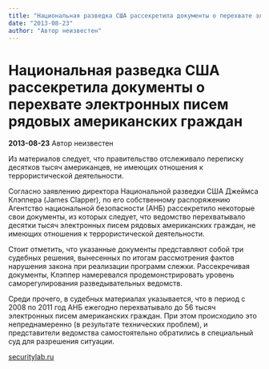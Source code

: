 ```yaml
---
title: "Национальная разведка США рассекретила документы о перехвате электронных писем рядовых американских граждан"
date: "2013-08-23"
author: "Автор неизвестен"
---
```


# Национальная разведка США рассекретила документы о перехвате электронных писем рядовых американских граждан

**2013-08-23** Автор неизвестен

Из материалов следует, что правительство отслеживало переписку десятков тысяч американцев, не имеющих отношения к террористической деятельности.

Согласно заявлению директора Национальной разведки США Джеймса Клэппера (James Clapper), по его собственному распоряжению Агентство национальной безопасности (АНБ) рассекретило некоторые свои документы, из которых следует, что ведомство перехватывало десятки тысяч электронных писем рядовых американских граждан, не имеющих отношения к террористической деятельности.

Стоит отметить, что указанные документы представляют собой три судебных решения, вынесенных по итогам рассмотрения фактов нарушения закона при реализации программ слежки. Рассекречивая документы, Клэппер намеревался продемонстрировать уровень саморегулирования разведывательных ведомств.

Среди прочего, в судебных материалах указывается, что в период с 2008 по 2011 год АНБ ежегодно перехватывало до 56 тысяч электронных писем американских граждан. При этом происходило это непреднамеренно (в результате технических проблем), и представители ведомства самостоятельно обратились в специальный суд для разрешения ситуации.

[securitylab.ru](http://www.securitylab.ru/)